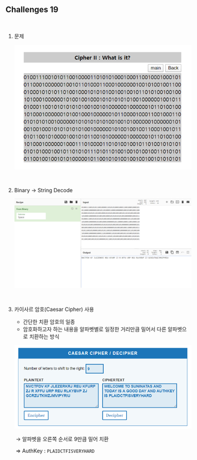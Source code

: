 ## Challenges 19

<br>

1. 문제

   ![1586958941377](./images/1586958941377.png)

<br>

2. Binary → String Decode

   ![1586958922996](./images/1586958922996.png)

<br>

3. 카이사르 암호(Caesar Cipher) 사용

   - 간단한 치환 암호의 일종
   - 암호화하고자 하는 내용을 알파벳별로 일정한 거리만큼 밀어서 다른 알파벳으로 치환하는 방식

   ![1586959620655](./images/1586959620655.png)

   ​	→ 알파벳을 오른쪽 순서로 9만큼 밀어 치환

   ​	⇒ AuthKey : `PLAIDCTFISVERYHARD`

